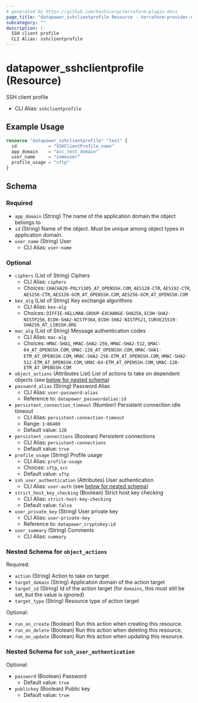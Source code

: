 ```yaml
---
# generated by https://github.com/hashicorp/terraform-plugin-docs
page_title: "datapower_sshclientprofile Resource - terraform-provider-datapower"
subcategory: ""
description: |-
  SSH client profile
  CLI Alias: sshclientprofile
---
```


# datapower_sshclientprofile (Resource)

SSH client profile
  - CLI Alias: `sshclientprofile`

## Example Usage

```terraform
resource "datapower_sshclientprofile" "test" {
  id            = "SSHClientProfile_name"
  app_domain    = "acc_test_domain"
  user_name     = "someuser"
  profile_usage = "sftp"
}
```

<!-- schema generated by tfplugindocs -->
## Schema

### Required

- `app_domain` (String) The name of the application domain the object belongs to
- `id` (String) Name of the object. Must be unique among object types in application domain.
- `user_name` (String) User
  - CLI Alias: `user-name`

### Optional

- `ciphers` (List of String) Ciphers
  - CLI Alias: `ciphers`
  - Choices: `CHACHA20-POLY1305_AT_OPENSSH.COM`, `AES128-CTR`, `AES192-CTR`, `AES256-CTR`, `AES128-GCM_AT_OPENSSH.COM`, `AES256-GCM_AT_OPENSSH.COM`
- `kex_alg` (List of String) Key exchange algorithms
  - CLI Alias: `kex-alg`
  - Choices: `DIFFIE-HELLMAN-GROUP-EXCHANGE-SHA256`, `ECDH-SHA2-NISTP256`, `ECDH-SHA2-NISTP384`, `ECDH-SHA2-NISTP521`, `CURVE25519-SHA256_AT_LIBSSH.ORG`
- `mac_alg` (List of String) Message authentication codes
  - CLI Alias: `mac-alg`
  - Choices: `HMAC-SHA1`, `HMAC-SHA2-256`, `HMAC-SHA2-512`, `UMAC-64_AT_OPENSSH.COM`, `UMAC-128_AT_OPENSSH.COM`, `HMAC-SHA1-ETM_AT_OPENSSH.COM`, `HMAC-SHA2-256-ETM_AT_OPENSSH.COM`, `HMAC-SHA2-512-ETM_AT_OPENSSH.COM`, `UMAC-64-ETM_AT_OPENSSH.COM`, `UMAC-128-ETM_AT_OPENSSH.COM`
- `object_actions` (Attributes List) List of actions to take on dependent objects (see [below for nested schema](#nestedatt--object_actions))
- `password_alias` (String) Password Alias
  - CLI Alias: `user-password-alias`
  - Reference to: `datapower_passwordalias:id`
- `persistent_connection_timeout` (Number) Persistent connection idle timeout
  - CLI Alias: `persistent-connection-timeout`
  - Range: `1`-`86400`
  - Default value: `120`
- `persistent_connections` (Boolean) Persistent connections
  - CLI Alias: `persistent-connections`
  - Default value: `true`
- `profile_usage` (String) Profile usage
  - CLI Alias: `profile-usage`
  - Choices: `sftp`, `scc`
  - Default value: `sftp`
- `ssh_user_authentication` (Attributes) User authentication
  - CLI Alias: `user-auth` (see [below for nested schema](#nestedatt--ssh_user_authentication))
- `strict_host_key_checking` (Boolean) Strict host key checking
  - CLI Alias: `strict-host-key-checking`
  - Default value: `false`
- `user_private_key` (String) User private key
  - CLI Alias: `user-private-key`
  - Reference to: `datapower_cryptokey:id`
- `user_summary` (String) Comments
  - CLI Alias: `summary`

<a id="nestedatt--object_actions"></a>
### Nested Schema for `object_actions`

Required:

- `action` (String) Action to take on target
- `target_domain` (String) Application domain of the action target
- `target_id` (String) Id of the action target (for `domains`, this must still be set, but the value is ignored)
- `target_type` (String) Resource type of action target

Optional:

- `run_on_create` (Boolean) Run this action when creating this resource.
- `run_on_delete` (Boolean) Run this action when deleting this resource.
- `run_on_update` (Boolean) Run this action when updating this resource.


<a id="nestedatt--ssh_user_authentication"></a>
### Nested Schema for `ssh_user_authentication`

Optional:

- `password` (Boolean) Password
  - Default value: `true`
- `publickey` (Boolean) Public key
  - Default value: `true`
